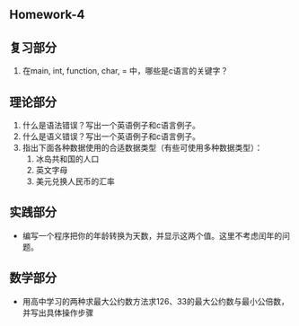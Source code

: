 ## Homework-4

## 复习部分

1. 在main, int, function, char, = 中，哪些是c语言的关键字？

## 理论部分

1. 什么是语法错误？写出一个英语例子和c语言例子。
2. 什么是语义错误？写出一个英语例子和c语言例子。
3. 指出下面各种数据使用的合适数据类型（有些可使用多种数据类型）：
   1. 冰岛共和国的人口
   2. 英文字母
   3. 美元兑换人民币的汇率

## 实践部分

- 编写一个程序把你的年龄转换为天数，并显示这两个值。这里不考虑闰年的问题。

## 数学部分

- 用高中学习的两种求最大公约数方法求126、33的最大公约数与最小公倍数，并写出具体操作步骤
